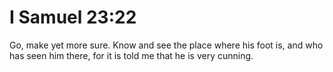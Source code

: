 # I Samuel 23:22

Go, make yet more sure. Know and see the place where his foot is, and who has seen him there, for it is told me that he is very cunning.
